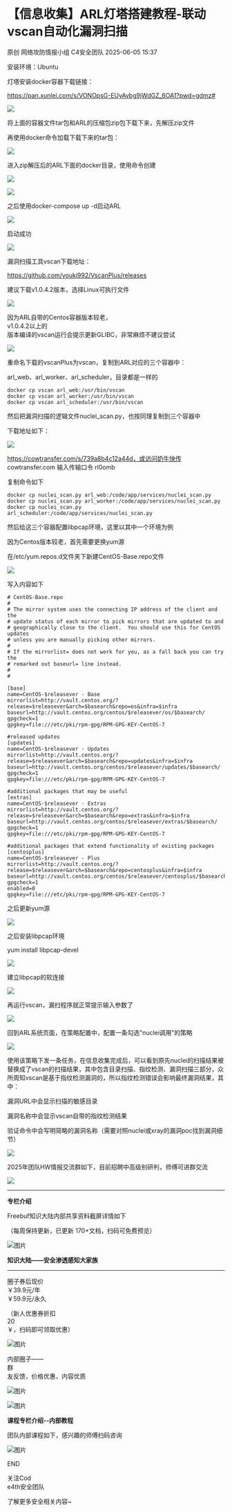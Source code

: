 #  【信息收集】ARL灯塔搭建教程-联动vscan自动化漏洞扫描   
原创 网络攻防情报小组  C4安全团队   2025-06-05 15:37  
  
安装环境：Ubuntu  
  
灯塔安装docker容器下载链接：  
  
https://pan.xunlei.com/s/VONOpsG-EUyAvbg9jWdGZ_6OA1?pwd=gdmz#  
  
![](https://mmbiz.qpic.cn/mmbiz_png/EXTCGqBpVJSxK3xelQ7hHiaiaoV57uQd3EqWscEVuqzPzuYboezePTo7jDzqHyXZkxeuIEiaiaEpVrcf0nhHs7icyUA/640?wx_fmt=png&from=appmsg "")  
  
  
将上面的容器文件tar包和ARL的压缩包zip包下载下来，先解压zip文件  
  
再使用docker命令加载下载下来的tar包：  
  
![](https://mmbiz.qpic.cn/mmbiz_png/EXTCGqBpVJSxK3xelQ7hHiaiaoV57uQd3EsWIArGMyb3goH1ibyQam9iaZibZCrzCGeKy8Qo1ibibicsBfIXWLm4XwGS1w/640?wx_fmt=png&from=appmsg "")  
  
进入zip解压后的ARL下面的docker目录，使用命令创建  
  
![](https://mmbiz.qpic.cn/mmbiz_png/EXTCGqBpVJSxK3xelQ7hHiaiaoV57uQd3EsBrvbodPLMw5VJicvVLMjkmlyxao64FPtHoZscibPICA26o1ynVhCnAA/640?wx_fmt=png&from=appmsg "")  
  
![](https://mmbiz.qpic.cn/mmbiz_png/EXTCGqBpVJSxK3xelQ7hHiaiaoV57uQd3EiatsT0maeFdBAJbWnSBsnIzY0pcmyxUuPeYhDWkUcxjrsKd9ssgmNLQ/640?wx_fmt=png&from=appmsg "")  
  
之后使用docker-compose up -d启动ARL  
  
![](https://mmbiz.qpic.cn/mmbiz_png/EXTCGqBpVJSxK3xelQ7hHiaiaoV57uQd3E5K7zVbiaMh1xVLlBlKL7KnQsh5rrkhUxwnUgfJs0ELot6fibMSFDF8tA/640?wx_fmt=png&from=appmsg "")  
  
启动成功  
  
![](https://mmbiz.qpic.cn/mmbiz_png/EXTCGqBpVJSxK3xelQ7hHiaiaoV57uQd3EJFvK8ibY5PvJIzdXkZEFl2zGYpCicSgpNIwJO53na4zPJ0tgnV4wYjpw/640?wx_fmt=png&from=appmsg "")  
  
  
漏洞扫描工具vscan下载地址：  
  
https://github.com/youki992/VscanPlus/releases  
  
建议下载v1.0.4.2版本，选择Linux可执行文件  
  
![](https://mmbiz.qpic.cn/mmbiz_png/EXTCGqBpVJSxK3xelQ7hHiaiaoV57uQd3EhRXREQFMbzuGLicG9Xpn1rwCmNibibYiab3crRf70no97JNMUj1meia23xQ/640?wx_fmt=png&from=appmsg "")  
  
因为ARL自带的Centos容器版本较老，  
v1.0.4.2以上的  
版本编译的vscan运行会提示更新GLIBC，非常麻烦不建议尝试  
  
![](https://mmbiz.qpic.cn/mmbiz_png/EXTCGqBpVJSxK3xelQ7hHiaiaoV57uQd3EEicjR0366zjoszGn2CrSQScEghYOicbn3IYjkibPiagxR8icegOicYPXicecg/640?wx_fmt=png&from=appmsg "")  
  
重命名下载的vscanPlus为vscan，复制到ARL对应的三个容器中：  
  
arl_web、arl_worker、arl_scheduler，目录都是一样的  
```
docker cp vscan arl_web:/usr/bin/vscan
docker cp vscan arl_worker:/usr/bin/vscan
docker cp vscan arl_scheduler:/usr/bin/vscan
```  
  
然后把漏洞扫描的逻辑文件nuclei_scan.py，也按同理复制到三个容器中  
  
下载地址如下：  
  
![](https://mmbiz.qpic.cn/mmbiz_png/EXTCGqBpVJSxK3xelQ7hHiaiaoV57uQd3EsFibC4ZCHM2LThYHtekyhGpdyNb7Hick0UQ3U6ib3twViaiaIo0ukEmHYtw/640?wx_fmt=png&from=appmsg "")  
  
https://cowtransfer.com/s/739a8b4c12a44d，或访问奶牛快传 cowtransfer.com 输入传输口令 rl0omb  
  
复制命令如下  
```
docker cp nuclei_scan.py arl_web:/code/app/services/nuclei_scan.py
docker cp nuclei_scan.py arl_worker:/code/app/services/nuclei_scan.py
docker cp nuclei_scan.py arl_scheduler:/code/app/services/nuclei_scan.py
```  
  
然后给这三个容器配置libpcap环境，这里以其中一个环境为例  
  
因为Centos版本较老，首先需要更换yum源  
  
在/etc/yum.repos.d文件夹下新建CentOS-Base.repo文件  
  
![](https://mmbiz.qpic.cn/mmbiz_png/EXTCGqBpVJSxK3xelQ7hHiaiaoV57uQd3Et8XvN44lnnibyykYu7A6LKrtgIuhRhT5DFRIFeXjQ8ibhqdE7py64FuQ/640?wx_fmt=png&from=appmsg "")  
  
写入内容如下  
```
# CentOS-Base.repo
#
# The mirror system uses the connecting IP address of the client and the
# update status of each mirror to pick mirrors that are updated to and
# geographically close to the client.  You should use this for CentOS updates
# unless you are manually picking other mirrors.
#
# If the mirrorlist= does not work for you, as a fall back you can try the 
# remarked out baseurl= line instead.
#
#

[base]
name=CentOS-$releasever - Base
mirrorlist=http://vault.centos.org/?release=$releasever&arch=$basearch&repo=os&infra=$infra
baseurl=http://vault.centos.org/centos/$releasever/os/$basearch/
gpgcheck=1
gpgkey=file:///etc/pki/rpm-gpg/RPM-GPG-KEY-CentOS-7

#released updates 
[updates]
name=CentOS-$releasever - Updates
mirrorlist=http://vault.centos.org/?release=$releasever&arch=$basearch&repo=updates&infra=$infra
baseurl=http://vault.centos.org/centos/$releasever/updates/$basearch/
gpgcheck=1
gpgkey=file:///etc/pki/rpm-gpg/RPM-GPG-KEY-CentOS-7

#additional packages that may be useful
[extras]
name=CentOS-$releasever - Extras
mirrorlist=http://vault.centos.org/?release=$releasever&arch=$basearch&repo=extras&infra=$infra
baseurl=http://vault.centos.org/centos/$releasever/extras/$basearch/
gpgcheck=1
gpgkey=file:///etc/pki/rpm-gpg/RPM-GPG-KEY-CentOS-7

#additional packages that extend functionality of existing packages
[centosplus]
name=CentOS-$releasever - Plus
mirrorlist=http://vault.centos.org/?release=$releasever&arch=$basearch&repo=centosplus&infra=$infra
baseurl=http://vault.centos.org/centos/$releasever/centosplus/$basearch/
gpgcheck=1
enabled=0
gpgkey=file:///etc/pki/rpm-gpg/RPM-GPG-KEY-CentOS-7

```  
  
之后更新yum源  
  
![](https://mmbiz.qpic.cn/mmbiz_png/EXTCGqBpVJSxK3xelQ7hHiaiaoV57uQd3EXG5cRknxUyjp3ic0kgwf6JAFTYSK3RQGFzwngDFeB5oLmGX5brn9JOg/640?wx_fmt=png&from=appmsg "")  
  
之后安装libpcap环境  
  
yum install libpcap-devel  
  
![](https://mmbiz.qpic.cn/mmbiz_png/EXTCGqBpVJSxK3xelQ7hHiaiaoV57uQd3EM0FTl53dz6zMW1ao2lMLNjicCRKqAuicJQeuh7t2bk8Dy2bu2Skob7BQ/640?wx_fmt=png&from=appmsg "")  
  
建立libpcap的软连接  
  
![](https://mmbiz.qpic.cn/mmbiz_png/EXTCGqBpVJSxK3xelQ7hHiaiaoV57uQd3E0JzhC6kwg21xLFia5SS8UiaopNMKDaclO1l9f2NNzH7IH6Lad0TfscMw/640?wx_fmt=png&from=appmsg "")  
  
再运行vscan，漏扫程序就正常提示输入参数了  
  
![](https://mmbiz.qpic.cn/mmbiz_png/EXTCGqBpVJSxK3xelQ7hHiaiaoV57uQd3E04hkgQCX0vsWwAjujcO4QlxicvCexwypxj2txcQLadmACtrBrQ7pWOg/640?wx_fmt=png&from=appmsg "")  
  
回到ARL系统页面，在策略配置中，配置一条勾选"nuclei调用"的策略  
  
![](https://mmbiz.qpic.cn/mmbiz_png/EXTCGqBpVJSxK3xelQ7hHiaiaoV57uQd3E4ES05Qr0N5LEJlp1wcqpjkE5NFveJHv67wellh2ztvFMSLdyCFoSIA/640?wx_fmt=png&from=appmsg "")  
  
使用该策略下发一条任务，在信息收集完成后，可以看到原先nuclei的扫描结果被替换成了vscan的扫描结果，其中包含目录扫描、指纹检测、漏洞扫描三部分，众所周知vscan是基于指纹检测漏洞的，所以指纹检测错误会影响最终漏洞结果，其中：  
  
漏洞URL中会显示扫描的敏感目录  
  
漏洞名称中会显示vscan自带的指纹检测结果  
  
验证命令中会写明简略的漏洞名称（需要对照nuclei或xray的漏洞poc找到漏洞细节）  
  
![](https://mmbiz.qpic.cn/mmbiz_png/EXTCGqBpVJSxK3xelQ7hHiaiaoV57uQd3EUzXNHkREbl6509LBmxGsqbaP4lojlOypWcErOYwCpkLTvZKbmICyXQ/640?wx_fmt=png&from=appmsg "")  
  
  
  
2025年团队HW情报交流群如下，目前招聘中高级别研判，师傅可进群交流  
  
![](https://mmbiz.qpic.cn/mmbiz_png/EXTCGqBpVJSxK3xelQ7hHiaiaoV57uQd3EWPtcWZcAp2dfjLqtQ1Oa26SFfLeoGMOXDmEbZeMoSPcCJK4M8soQdQ/640?wx_fmt=png&from=appmsg "")  
  
****  
**专栏介绍**  
  
Freebuf知识大陆内部共享资料截屏详情如下  
  
（每周保持更新，已更新 170+文档，扫码可免费预览）  
  
  
![图片](https://mmbiz.qpic.cn/mmbiz_jpg/EXTCGqBpVJSiao22HdM7F7OBu4zNJicKjkzvdgfFtJotO7T8dD5ATKyyeuQibDwZoltOB3Uy5nRicGDxCEpwrlRYNg/640?wx_fmt=jpeg&from=appmsg&wxfrom=13&wx_lazy=1&wx_co=1&tp=wxpic "")  
  
  
  
**知识大陆——安全渗透感知大家族**  
****  
  
圈子券后现价   
￥39.9元/年       
￥59.9元/永久  
  
（新人优惠券折扣  
20  
￥，扫码即可领取优惠）  
  
  
![图片](https://mmbiz.qpic.cn/mmbiz_png/EXTCGqBpVJR7GIiatmMxDnlYcGJjOmibZcd7ribwq1zichkjwIczCqhZ1zpXib3VcJpMWlSLfa6qpXwfVy6hguOXdibA/640?wx_fmt=png&from=appmsg&wxfrom=5&wx_lazy=1&wx_co=1&tp=wxpic "")  
  
  
内部圈子——  
群  
友反馈，价格优惠，内容优质  
  
![图片](https://mmbiz.qpic.cn/mmbiz_jpg/EXTCGqBpVJSiao22HdM7F7OBu4zNJicKjkZXuRl4vOBsaQwJK1AbsPcGMiczaPickCuIzicPiblfFjyjic3aeuzqVLLhg/640?wx_fmt=jpeg&from=appmsg&wxfrom=5&wx_lazy=1&wx_co=1&tp=wxpic "")  
  
![图片](https://mmbiz.qpic.cn/mmbiz_jpg/EXTCGqBpVJSiao22HdM7F7OBu4zNJicKjkpxDWia5shmzQH4UialWGUCsoWYMHVpcEtUxF7RsfJaHKl9gsVWEjqAuw/640?wx_fmt=jpeg&from=appmsg&wxfrom=5&wx_lazy=1&wx_co=1&tp=wxpic "")  
  
  
**课程专栏介绍--内部教程**  
  
团队内部课程如下，感兴趣的师傅扫码咨询  
  
![图片](https://mmbiz.qpic.cn/mmbiz_jpg/EXTCGqBpVJQdSgKLoGRNHxosfWAF6q2LORrxiaqE2Kr7X3DtRbbrCsJrRgxwe5yNiaEnHIsn8HJrsia8UEutLphxA/640?wx_fmt=jpeg&from=appmsg&wxfrom=5&wx_lazy=1&tp=wxpic "")  
  
  
  
  
  
  
  
END  
  
  
  
关注Cod  
e4th安全团队  
  
了解更多安全相关内容~  
  
  
  
